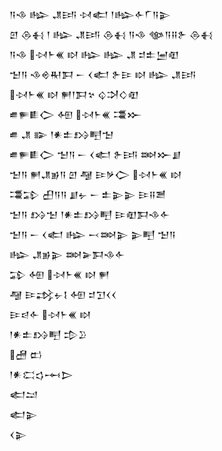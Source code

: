 <div class='block'>
<div class='line'>𒀀𒈾 𒈗 𒂗𒅀 𒀴𒅗 𒁹𒈗𒅆𒇲𒀀𒉌</div>
<div class='line'>𒇻 𒁲𒈬 𒁹 𒈗 𒂗𒅀 𒁲𒈬 𒀀𒈾 𒀲𒀀𒍝𒉿 𒁲𒈬</div>
<div class='line'>𒀀𒈾 𒀴𒈨𒌍 𒊭 𒈗 𒈗 𒂗 𒄑𒉺𒅁𒊏</div>
<div class='line'>𒈠𒀀 𒈾𒄴𒊑𒁕 𒀸 𒌋𒅗 𒉿𒄿 𒊭 𒈗 𒂗𒅀</div>
<div class='line'>𒀴𒈨𒌍 𒊭 𒂍𒁹𒁕𒆳 𒌒𒋫𒄭𒊏</div>
<div class='line'>𒌑𒊓𒀾𒀖 𒅇 𒀴𒈨𒌍 𒃮𒁍</div>
<div class='line'>𒌑 𒂗 𒅔 𒁹𒀭𒉺𒋳𒋃𒈠</div>
<div class='line'>𒌑𒊓𒀾𒀖 𒈠𒀀 𒀸 𒌋𒅗 𒉿𒅀 𒇷𒁍𒋗</div>
<div class='line'>𒈠𒀀 𒂍𒂗𒂊𒀀 𒇻 𒆷 𒄿𒃻𒀖 𒀴𒈨𒌍 𒊭</div>
<div class='line'>𒃮𒁉 𒌷𒀀𒀀 𒋗𒉡 𒀸 𒉺𒉌𒉌 𒄿𒍝𒍪</div>
<div class='line'>𒈠𒀀 𒋳𒈠 𒁹𒀭𒉺𒋳𒋃 𒄿𒊏𒁕𒈾𒅆</div>
<div class='line'>𒈠𒀀 𒀸 𒌋𒅗 𒈗 𒁁𒇷𒉌 𒉌𒋃 𒈠𒀀</div>
<div class='line'>𒈗 𒂗𒂊𒉌 𒇷𒅕𒁕𒈾𒅆</div>
<div class='line'>𒁉 𒅇 𒀴𒈨𒌍 𒊭 𒂍</div>
<div class='line'>𒆷 𒄿𒃶𒉡𒋙 𒅇 𒄑𒋛𒌋𒌋</div>
<div class='line'>𒄿𒁀𒅆 𒀴𒈨𒌍 𒊭</div>
<div class='line'>𒁹𒀭𒉺𒋳𒋃 𒄠𒊒</div>
<div class='line'>𒍇 𒆗</div>
<div class='line'>𒁹𒀭𒀫𒌓𒆰𒆕</div>
<div class='line'>𒅗𒁺</div>
<div class='line'>𒅗𒉌</div>
<div class='line'>𒌋𒉌</div>
</div>